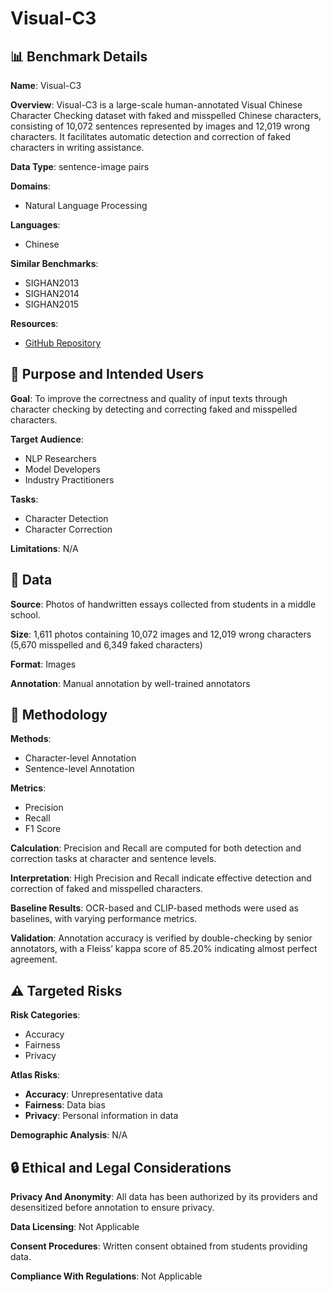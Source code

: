 # Visual-C3

## 📊 Benchmark Details

**Name**: Visual-C3

**Overview**: Visual-C3 is a large-scale human-annotated Visual Chinese Character Checking dataset with faked and misspelled Chinese characters, consisting of 10,072 sentences represented by images and 12,019 wrong characters. It facilitates automatic detection and correction of faked characters in writing assistance.

**Data Type**: sentence-image pairs

**Domains**:
- Natural Language Processing

**Languages**:
- Chinese

**Similar Benchmarks**:
- SIGHAN2013
- SIGHAN2014
- SIGHAN2015

**Resources**:
- [GitHub Repository](https://github.com/THUKElab/Visual-C3)

## 🎯 Purpose and Intended Users

**Goal**: To improve the correctness and quality of input texts through character checking by detecting and correcting faked and misspelled characters.

**Target Audience**:
- NLP Researchers
- Model Developers
- Industry Practitioners

**Tasks**:
- Character Detection
- Character Correction

**Limitations**: N/A

## 💾 Data

**Source**: Photos of handwritten essays collected from students in a middle school.

**Size**: 1,611 photos containing 10,072 images and 12,019 wrong characters (5,670 misspelled and 6,349 faked characters)

**Format**: Images

**Annotation**: Manual annotation by well-trained annotators

## 🔬 Methodology

**Methods**:
- Character-level Annotation
- Sentence-level Annotation

**Metrics**:
- Precision
- Recall
- F1 Score

**Calculation**: Precision and Recall are computed for both detection and correction tasks at character and sentence levels.

**Interpretation**: High Precision and Recall indicate effective detection and correction of faked and misspelled characters.

**Baseline Results**: OCR-based and CLIP-based methods were used as baselines, with varying performance metrics.

**Validation**: Annotation accuracy is verified by double-checking by senior annotators, with a Fleiss’ kappa score of 85.20% indicating almost perfect agreement.

## ⚠️ Targeted Risks

**Risk Categories**:
- Accuracy
- Fairness
- Privacy

**Atlas Risks**:
- **Accuracy**: Unrepresentative data
- **Fairness**: Data bias
- **Privacy**: Personal information in data

**Demographic Analysis**: N/A

## 🔒 Ethical and Legal Considerations

**Privacy And Anonymity**: All data has been authorized by its providers and desensitized before annotation to ensure privacy.

**Data Licensing**: Not Applicable

**Consent Procedures**: Written consent obtained from students providing data.

**Compliance With Regulations**: Not Applicable

